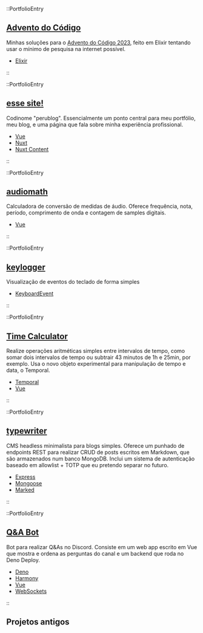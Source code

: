 ::PortfolioEntry

## [Advento do Código](https://github.com/Peruibeloko/advent-of-code-2023/)

Minhas soluções para o [Advento do Código 2023](https://adventofcode.com/), feito em Elixir tentando usar o mínimo de pesquisa na internet possível.

- [Elixir](https://elixir-lang.org/)

::

::PortfolioEntry

## [esse site!](https://github.com/Peruibeloko/peruibeloko.github.io/)

Codinome "perublog". Essencialmente um ponto central para meu portfólio, meu blog, e uma página que fala sobre minha experiência profissional.

- [Vue](https://vuejs.org/)
- [Nuxt](https://nuxt.com/)
- [Nuxt Content](https://content.nuxt.com/)

::

::PortfolioEntry

## [audiomath](https://github.com/Peruibeloko/audiomath/)

Calculadora de conversão de medidas de áudio. Oferece frequência, nota, período, comprimento de onda e contagem de samples digitais.

- [Vue](https://vuejs.org/)

::

::PortfolioEntry

## [keylogger](https://github.com/Peruibeloko/keylogger/)

Visualização de eventos do teclado de forma simples

- [KeyboardEvent](https://developer.mozilla.org/en-US/docs/Web/API/KeyboardEvent)

::

::PortfolioEntry

## [Time Calculator](https://github.com/Peruibeloko/time-calculator/)

Realize operações aritméticas simples entre intervalos de tempo, como somar dois intervalos de tempo ou subtrair 43 minutos de 1h e 25min, por exemplo. Usa o novo objeto experimental para manipulação de tempo e data, o Temporal.

- [Temporal](https://github.com/tc39/proposal-temporal)
- [Vue](https://vuejs.org/)

::

::PortfolioEntry

## [typewriter](https://github.com/Peruibeloko/typewriter/)

CMS headless minimalista para blogs simples. Oferece um punhado de endpoints REST para realizar CRUD de posts escritos em Markdown, que são armazenados num banco MongoDB. Inclui um sistema de autenticação baseado em allowlist + TOTP que eu pretendo separar no futuro.

- [Express](https://expressjs.com/)
- [Mongoose](https://mongoosejs.com/)
- [Marked](https://github.com/markedjs/marked)

::

::PortfolioEntry

## [Q&A Bot](https://github.com/Peruibeloko/qnabot/)

Bot para realizar Q&As no Discord. Consiste em um web app escrito em Vue que mostra e ordena as perguntas do canal e um backend que roda no Deno Deploy.

- [Deno](https://deno.land/)
- [Harmony](https://harmony.mod.land/)
- [Vue](https://vuejs.org/)
- [WebSockets](https://developer.mozilla.org/en-US/docs/Web/API/WebSockets_API)

::

## Projetos antigos